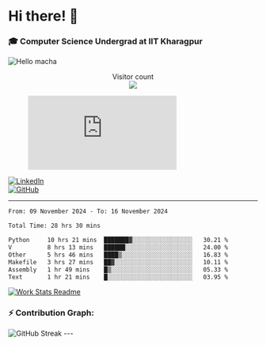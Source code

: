 # Hi there! 👋

### 🎓 Computer Science Undergrad at IIT Kharagpur

<img src="https://raw.githubusercontent.com/sagar-viradiya/sagar-viradiya/master/resources/banner.png" alt="Hello macha">

<p align="center"> 
  Visitor count<br>
  <img src="https://profile-counter.glitch.me/sesiii/count.svg" />
</p>

<figure><embed src="https://wakatime.com/share/@81d5e6c4-c575-43e6-9a9e-85ed25517f53/42cf003a-18dd-42ef-bded-df01146821f2.svg"></embed></figure>

[![LinkedIn](https://img.shields.io/badge/LinkedIn-0077B5?style=for-the-badge&logo=linkedin&logoColor=white)](https://www.linkedin.com/in/sesidadi)  
[![GitHub](https://img.shields.io/badge/GitHub-181717?style=for-the-badge&logo=github&logoColor=white)](https://github.com/sesiii)

---
<!--START_SECTION:waka-->

```txt
From: 09 November 2024 - To: 16 November 2024

Total Time: 28 hrs 30 mins

Python     10 hrs 21 mins  ███████▓░░░░░░░░░░░░░░░░░   30.21 %
V          8 hrs 13 mins   ██████░░░░░░░░░░░░░░░░░░░   24.00 %
Other      5 hrs 46 mins   ████▒░░░░░░░░░░░░░░░░░░░░   16.83 %
Makefile   3 hrs 27 mins   ██▓░░░░░░░░░░░░░░░░░░░░░░   10.11 %
Assembly   1 hr 49 mins    █▒░░░░░░░░░░░░░░░░░░░░░░░   05.33 %
Text       1 hr 21 mins    █░░░░░░░░░░░░░░░░░░░░░░░░   03.95 %
```

<!--END_SECTION:waka-->


[![Work Stats Readme](https://github.com/sesiii/sesiii/actions/workflows/main.yml/badge.svg)](https://github.com/sesiii/sesiii/actions/workflows/main.yml)

### ⚡ Contribution Graph:

<img src="https://streak-stats.demolab.com/?user=sesiii&theme=radical" alt="GitHub Streak" />
---


